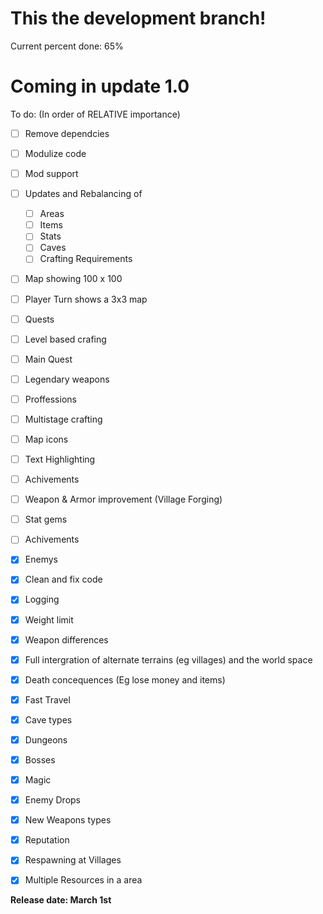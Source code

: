 # This the development branch!
Current percent done: 65%

# Coming in update 1.0

To do: (In order of RELATIVE importance)

- [ ] Remove dependcies
- [ ] Modulize code
- [ ] Mod support

- [ ] Updates and Rebalancing of
  - [ ] Areas
  - [ ] Items
  - [ ] Stats
  - [ ] Caves
  - [ ] Crafting Requirements

- [ ] Map showing 100 x 100 
- [ ] Player Turn shows a 3x3 map
- [ ] Quests
- [ ] Level based crafing
- [ ] Main Quest
- [ ] Legendary weapons
- [ ] Proffessions
- [ ] Multistage crafting
- [ ] Map icons
- [ ] Text Highlighting
- [ ] Achivements
- [ ] Weapon &  Armor improvement (Village Forging)
- [ ] Stat gems
- [ ] Achivements
- [x] Enemys
- [x] Clean and fix code
- [x] Logging
- [x] Weight limit
- [x] Weapon differences
- [x] Full intergration of alternate terrains (eg villages) and the world space
- [x] Death concequences (Eg lose money and items)
- [x] Fast Travel
- [x] Cave types
- [x] Dungeons
- [x] Bosses
- [x] Magic
- [x] Enemy Drops
- [x] New Weapons types
- [x] Reputation
- [x] Respawning at Villages
- [x] Multiple Resources in a area

__Release date:  March 1st__
